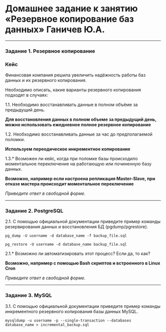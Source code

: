 # Домашнее задание к занятию «Резервное копирование баз данных» Ганичев Ю.А.

---

### Задание 1. Резервное копирование

### Кейс
Финансовая компания решила увеличить надёжность работы баз данных и их резервного копирования. 

Необходимо описать, какие варианты резервного копирования подходят в случаях: 

1.1. Необходимо восстанавливать данные в полном объёме за предыдущий день.

**Для восстановления данных в полном объеме за предыдущий день, можно использовать ежедневное полное резервное копирование** 

1.2. Необходимо восстанавливать данные за час до предполагаемой поломки.

**Используем переодическое инкрементное копирование**

1.3.* Возможен ли кейс, когда при поломке базы происходило моментальное переключение на работающую или починенную базу данных.

**Возможно, например если настроена репликация Master-Slave, при отказе мастера происходит моментальное переключение**

*Приведите ответ в свободной форме.*

---

### Задание 2. PostgreSQL

2.1. С помощью официальной документации приведите пример команды резервирования данных и восстановления БД (pgdump/pgrestore).

`pg_dump -U username -d database_name -f backup_file.sql`

`pg_restore -U username -d database_name backup_file.sql`


2.1.* Возможно ли автоматизировать этот процесс? Если да, то как?

**Возможно, например с помощью Bash скриптов и встроенного в Linux Cron**

*Приведите ответ в свободной форме.*

---

### Задание 3. MySQL

3.1. С помощью официальной документации приведите пример команды инкрементного резервного копирования базы данных MySQL. 

`mysqldump -u username -p --single-transaction --databases database_name > incremental_backup.sql`


